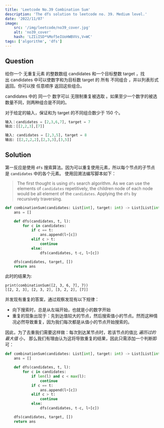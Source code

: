 ```yaml
---
title: 'Leetcode No.39 Combination Sum'
description: 'The dfs solution to leetcode no. 39. Medium level.'
date: '2022/11/07'
image:
    src: '/img/leetcode/no39_cover.jpg'
    alt: 'no39_cover'
    hash: 'LZIiISD*%Mof5eIUoHWBVVs,V=WC'
tags: ['algorithm', 'dfs']
---
```


## Question

给你一个 无重复元素 的整数数组 candidates 和一个目标整数 target ，找出 candidates 中可以使数字和为目标数 target 的 所有 不同组合 ，并以列表形式返回。你可以按 任意顺序 返回这些组合。

candidates 中的 同一个 数字可以 无限制重复被选取 。如果至少一个数字的被选数量不同，则两种组合是不同的。 

对于给定的输入，保证和为 target 的不同组合数少于 150 个。

```python
输入：candidates = [2,3,6,7], target = 7
输出：[[2,2,3],[7]]

输入: candidates = [2,3,5], target = 8
输出: [[2,2,2,2],[2,3,3],[3,5]]
```

## Solution

第一反应是使用 `dfs` 搜索算法。因为可以重复使用元素，所以每个节点的子节点是 `candidates` 中的各个元素。
使用回溯法编写脚本如下：

> The first thought is using `dfs` search algorithm. 
> As we can use the elements of `candidates` repetitively, 
> the children node of each node would be all element of the `candidates`.
> Applying the `dfs` by recursively traversing.

```python
def combinationSum(candidates: List[int], target: int) -> List[List[int]]:
    ans = []

    def dfs(candidates, t, l):
        for c in candidates:
            if c == t:
                ans.append(l+[c])
            elif c > t:
                continue
            else:
                dfs(candidates, t-c, l+[c])

    dfs(candidates, target, [])
    return ans
```

此时的结果为:

```
print(combinationSum([2, 3, 6, 7], 7))
[[2, 2, 3], [2, 3, 2], [3, 2, 2], [7]]
```

并发现有重复的答案，通过观察发现有以下规律：

- 向下搜索时，总是从左端开始，也就是小的数字开始
- 重复的现象出现于：先到达值较大的节点，然后搜索值小的节点。然而这种情况必然导致重复，因为我们每次都是从值小的节点开始搜索的。


因此，为了去重我们需要这样做：每次到达某节点时，若该节点的值比 *遍历过的最大值* 小，
那么我们有理由认为这将导致重复的结果，因此只需添加一个判断即可：

```python {6-7}
def combinationSum(candidates: List[int], target: int) -> List[List[int]]:
    ans = []

    def dfs(candidates, t, l):
        for c in candidates:
            if len(l) and c < max(l):
                continue
            if c == t:
                ans.append(l+[c])
            elif c > t:
                continue
            else:
                dfs(candidates, t-c, l+[c])

    dfs(candidates, target, [])
    return ans
```
